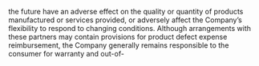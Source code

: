 the future have an adverse effect on the quality or quantity of products manufactured or services provided, or adversely affect the
Company’s flexibility to respond to changing conditions. Although arrangements with these partners may contain provisions for
product defect  expense reimbursement, the Company generally remains responsible to the consumer for warranty  and out-of-